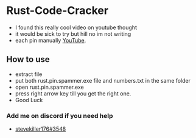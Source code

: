 # Rust-Code-Cracker
* I found this really cool video on youtube thought 
* it would be sick to try but hill no im not writing 
* each pin manually [YouTube](https://www.youtube.com/watch?v=B_KyzXhP9XE).
## How to use 
* extract file 
* put both rust.pin.spammer.exe file and numbers.txt in the same folder
* open rust.pin.spammer.exe 
* press right arrow key till you get the right one.
* Good Luck
### Add me on discord if you need help
* [stevekiller176#3548](https://discord.gg/nXEGwXmbDb)
